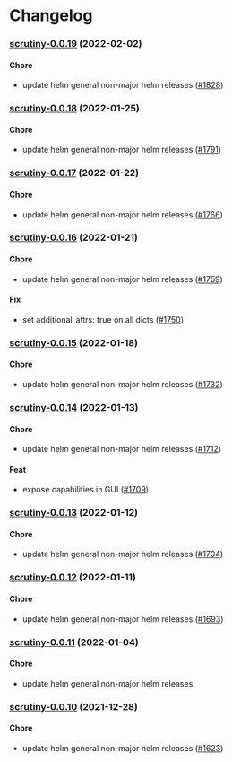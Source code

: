 # Changelog<br>


<a name="scrutiny-0.0.19"></a>
### [scrutiny-0.0.19](https://github.com/truecharts/apps/compare/scrutiny-0.0.18...scrutiny-0.0.19) (2022-02-02)

#### Chore

* update helm general non-major helm releases ([#1828](https://github.com/truecharts/apps/issues/1828))



<a name="scrutiny-0.0.18"></a>
### [scrutiny-0.0.18](https://github.com/truecharts/apps/compare/scrutiny-0.0.17...scrutiny-0.0.18) (2022-01-25)

#### Chore

* update helm general non-major helm releases ([#1791](https://github.com/truecharts/apps/issues/1791))



<a name="scrutiny-0.0.17"></a>
### [scrutiny-0.0.17](https://github.com/truecharts/apps/compare/scrutiny-0.0.16...scrutiny-0.0.17) (2022-01-22)

#### Chore

* update helm general non-major helm releases ([#1766](https://github.com/truecharts/apps/issues/1766))



<a name="scrutiny-0.0.16"></a>
### [scrutiny-0.0.16](https://github.com/truecharts/apps/compare/scrutiny-0.0.15...scrutiny-0.0.16) (2022-01-21)

#### Chore

* update helm general non-major helm releases ([#1759](https://github.com/truecharts/apps/issues/1759))

#### Fix

* set additional_attrs: true on all dicts ([#1750](https://github.com/truecharts/apps/issues/1750))



<a name="scrutiny-0.0.15"></a>
### [scrutiny-0.0.15](https://github.com/truecharts/apps/compare/scrutiny-0.0.14...scrutiny-0.0.15) (2022-01-18)

#### Chore

* update helm general non-major helm releases ([#1732](https://github.com/truecharts/apps/issues/1732))



<a name="scrutiny-0.0.14"></a>
### [scrutiny-0.0.14](https://github.com/truecharts/apps/compare/scrutiny-0.0.13...scrutiny-0.0.14) (2022-01-13)

#### Chore

* update helm general non-major helm releases ([#1712](https://github.com/truecharts/apps/issues/1712))

#### Feat

* expose capabilities in GUI ([#1709](https://github.com/truecharts/apps/issues/1709))



<a name="scrutiny-0.0.13"></a>
### [scrutiny-0.0.13](https://github.com/truecharts/apps/compare/scrutiny-0.0.12...scrutiny-0.0.13) (2022-01-12)

#### Chore

* update helm general non-major helm releases ([#1704](https://github.com/truecharts/apps/issues/1704))



<a name="scrutiny-0.0.12"></a>
### [scrutiny-0.0.12](https://github.com/truecharts/apps/compare/scrutiny-0.0.11...scrutiny-0.0.12) (2022-01-11)

#### Chore

* update helm general non-major helm releases ([#1693](https://github.com/truecharts/apps/issues/1693))



<a name="scrutiny-0.0.11"></a>
### [scrutiny-0.0.11](https://github.com/truecharts/apps/compare/scrutiny-0.0.10...scrutiny-0.0.11) (2022-01-04)

#### Chore

* update helm general non-major helm releases



<a name="scrutiny-0.0.10"></a>
### [scrutiny-0.0.10](https://github.com/truecharts/apps/compare/scrutiny-0.0.9...scrutiny-0.0.10) (2021-12-28)

#### Chore

* update helm general non-major helm releases ([#1623](https://github.com/truecharts/apps/issues/1623))

